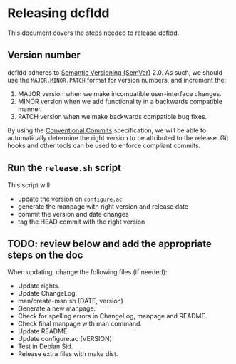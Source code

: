 # Releasing dcfldd

This document covers the steps needed to release dcfldd.

## Version number

dcfldd adheres to [Semantic Versioning (SemVer)](https://semver.org/) 2.0. As
such, we should use the `MAJOR.MINOR.PATCH` format for version numbers, and
increment the:

1. MAJOR version when we make incompatible user-interface changes.
2. MINOR version when we add functionality in a backwards compatible manner.
3. PATCH version when we make backwards compatible bug fixes.

By using the [Conventional Commits](https://www.conventionalcommits.org/)
specification, we will be able to automatically determine the right version to
be attributed to the release. Git hooks and other tools can be used to enforce
compliant commits.

## Run the `release.sh` script

This script will:

- update the version on `configure.ac`
- generate the manpage with right version and release date
- commit the version and date changes
- tag the HEAD commit with the right version

## TODO: review below and add the appropriate steps on the doc
When updating, change the following files (if needed):

- Update rights.
- Update ChangeLog.
- man/create-man.sh (DATE, version)
- Generate a new manpage.
- Check for spelling errors in ChangeLog, manpage and README.
- Check final manpage with man command.
- Update README.
- Update configure.ac (VERSION)
- Test in Debian Sid.
- Release extra files with make dist.
